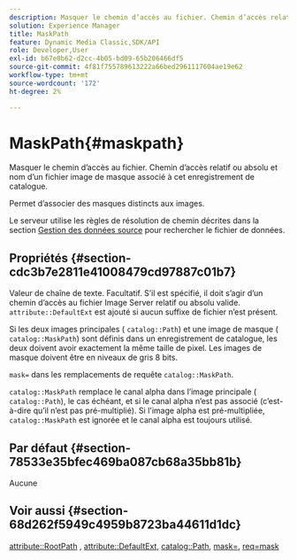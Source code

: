 ```yaml
---
description: Masquer le chemin d’accès au fichier. Chemin d’accès relatif ou absolu et nom d’un fichier image de masque associé à cet enregistrement de catalogue.
solution: Experience Manager
title: MaskPath
feature: Dynamic Media Classic,SDK/API
role: Developer,User
exl-id: b67e0b62-d2cc-4b05-bd09-65b206466df5
source-git-commit: 4f81f755789613222a66bed2961117604ae19e62
workflow-type: tm+mt
source-wordcount: '172'
ht-degree: 2%

---
```


# MaskPath{#maskpath}

Masquer le chemin d’accès au fichier. Chemin d’accès relatif ou absolu et nom d’un fichier image de masque associé à cet enregistrement de catalogue.

Permet d’associer des masques distincts aux images.

Le serveur utilise les règles de résolution de chemin décrites dans la section [Gestion des données source](/help/aem-is-ir-api/is-api/image-serving-api-ref/c-configuration-and-administration/c-configuration-and-administration.md) pour rechercher le fichier de données.

## Propriétés {#section-cdc3b7e2811e41008479cd97887c01b7}

Valeur de chaîne de texte. Facultatif. S’il est spécifié, il doit s’agir d’un chemin d’accès au fichier Image Server relatif ou absolu valide. `attribute::DefaultExt` est ajouté si aucun suffixe de fichier n’est présent.

Si les deux images principales ( `catalog::Path`) et une image de masque ( `catalog::MaskPath`) sont définis dans un enregistrement de catalogue, les deux doivent avoir exactement la même taille de pixel. Les images de masque doivent être en niveaux de gris 8 bits.

`mask=` dans les remplacements de requête `catalog::MaskPath`.

`catalog::MaskPath` remplace le canal alpha dans l’image principale ( `catalog::Path`), le cas échéant, et si le canal alpha n’est pas associé (c’est-à-dire qu’il n’est pas pré-multiplié). Si l&#39;image alpha est pré-multipliée, `catalog::MaskPath` est ignorée et le canal alpha est toujours utilisé.

## Par défaut {#section-78533e35bfec469ba087cb68a35bb81b}

Aucune

## Voir aussi {#section-68d262f5949c4959b8723ba44611d1dc}

[attribute::RootPath](/help/aem-is-ir-api/is-api/image-catalog/image-serving-api-ref/c-image-catalog-reference/c-attributes-reference/r-rootpath.md) , [attribute::DefaultExt](/help/aem-is-ir-api/is-api/image-catalog/image-serving-api-ref/c-image-catalog-reference/c-attributes-reference/r-defaultext.md), [catalog::Path](../../../../../../is-api/image-catalog/image-serving-api-ref/c-image-catalog-reference/c-image-svg-data-reference/c-image-data-reference/r-path-cat.md#reference-306afcaff172440ca81b85da8d78213c), [mask=](/help/aem-is-ir-api/is-api/http-ref/image-serving-api-ref/c-http-protocol-reference/c-command-reference/r-mask.md), [req=mask](/help/aem-is-ir-api/is-api/http-ref/image-serving-api-ref/c-http-protocol-reference/c-command-reference/r-req/r-req.md)
